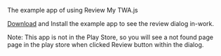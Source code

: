 The example app of using Review My TWA.js

[Download](https://github.com/realhirak/twa-review/raw/refs/heads/main/Review-My-TWA-Test.apk) and Install the example app to see the review dialog in-work.

Note: This app is not in the Play Store, so you will see a not found page page in the play store when clicked Review button within the dialog.

